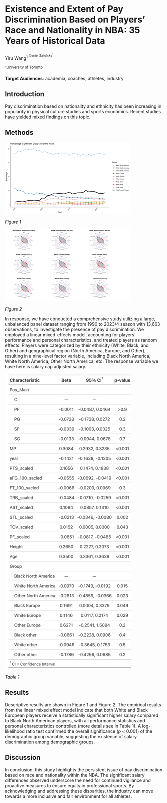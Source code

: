 # Existence and Extent of Pay Discrimination Based on Players’ Race and Nationality in NBA: 35 Years of Historical Data

Yiru Wang<sup>1<sup>, Daniel Sailofsky<sup>1<sup>

<sup>1University of Toronto

**Target Audiences**: academia, coaches, athletes, industry

## Introduction

Pay discrimination based on nationality and ethnicity has been increasing in popularity in physical culture studies and sports economics. Recent studies have yielded mixed findings on this topic.  

## Methods

<img src="./img/percentage_of_groups.png" width=80% height=50%>

*Figure 1*

<img src="./img/spider_chart.png" width=80% height=50%>

*Figure 2*

In response, we have conducted a comprehensive study utilizing a large, unbalanced panel dataset ranging from 1990 to 2023/4 season with 13,663 observations, to investigate the presence of pay discrimination. We employed a linear mixed-effects model, accounting for players' performance and personal characteristics, and treated players as random effects. Players were categorized by their ethnicity (White, Black, and Other) and geographical region (North America, Europe, and Other), resulting in a nine-level factor variable, including Black North America, White North America, Other North America, etc. The response variable we have here is salary cap adjusted salary. 

<img src="./img/model_full_scaled_table.png" width=80% height=50%>

*Table 1*

## Results

Descriptive results are shown in Figure 1 and Figure 2. The empirical results from the linear mixed effect model indicate that both White and Black European players receive a statistically significant higher salary compared to Black North American players, with all performance statistics and personal characteristics controlled (more details see in Table 1). A log-likelihood ratio test confirmed the overall significance ($p$ < 0.001) of the demographic group variable, suggesting the existence of salary discrimination among demographic groups. 

## Discussion
 
In conclusion, this study highlights the persistent issue of pay discrimination based on race and nationality within the NBA. The significant salary differences observed underscore the need for continued vigilance and proactive measures to ensure equity in professional sports. By acknowledging and addressing these disparities, the industry can move towards a more inclusive and fair environment for all athletes.


